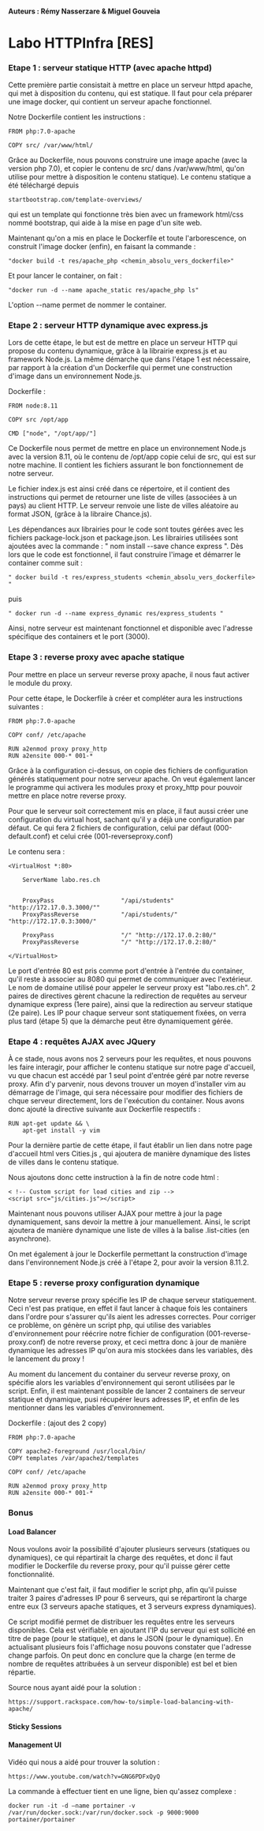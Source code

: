 #### Auteurs : Rémy Nasserzare & Miguel Gouveia

# Labo HTTPInfra [RES]


### Etape 1 : serveur statique HTTP (avec apache httpd)

Cette première partie consistait à mettre en place un serveur httpd apache, qui met à disposition du contenu, qui est statique.
Il faut pour cela préparer une image docker, qui contient un serveur apache fonctionnel.

Notre Dockerfile contient les instructions :

	FROM php:7.0-apache

	COPY src/ /var/www/html/

Grâce au Dockerfile, nous pouvons construire une image apache (avec la version php 7.0), et copier le contenu de src/ dans /var/www/html, qu'on utilise pour mettre à disposition le contenu statique).
Le contenu statique a été téléchargé depuis 

	startbootstrap.com/template-overviews/ 

qui est un template qui fonctionne très bien avec un framework html/css nommé bootstrap, qui aide à la mise en page d'un site web.

Maintenant qu'on a mis en place le Dockerfile et toute l'arborescence, on construit l'image docker (enfin), en faisant la commande :

	"docker build -t res/apache_php <chemin_absolu_vers_dockerfile>"

Et pour lancer le container, on fait :

	"docker run -d --name apache_static res/apache_php ls"

L'option --name permet de nommer le container.


### Etape 2 : serveur HTTP dynamique avec express.js

Lors de cette étape, le but est de mettre en place un serveur HTTP qui propose du contenu dynamique, grâce à la librairie express.js et au framework Node.js.
La même démarche que dans l'étape 1 est nécessaire, par rapport à la création d'un Dockerfile qui permet une construction d'image dans un environnement Node.js. 

Dockerfile :

	FROM node:8.11

	COPY src /opt/app

	CMD ["node", "/opt/app/"]


Ce Dockerfile nous permet de mettre en place un environnement Node.js avec la version 8.11, où le contenu de /opt/app copie celui de src, qui est sur notre machine. Il contient les fichiers assurant le bon fonctionnement de notre serveur.

Le fichier index.js est ainsi créé dans ce répertoire, et il contient des instructions qui permet de retourner une liste de villes (associées à un pays) au client HTTP.
Le serveur renvoie une liste de villes aléatoire au format JSON, (grâce à la libraire Chance.js).

Les dépendances aux librairies pour le code sont toutes gérées avec les fichiers package-lock.json et package.json.
Les librairies utilisées sont ajoutées avec la commande :
" nom install --save chance express ". Dès lors que le code est fonctionnel, il faut construire l'image et démarrer le container comme suit :

	" docker build -t res/express_students <chemin_absolu_vers_dockerfile> "
 puis 
 
	" docker run -d --name express_dynamic res/express_students "


Ainsi, notre serveur est maintenant fonctionnel et disponible avec l'adresse spécifique des containers et le port (3000).


### Etape 3 : reverse proxy avec apache statique

Pour mettre en place un serveur reverse proxy apache, il nous faut activer le module du proxy.

Pour cette étape, le Dockerfile à créer et compléter aura les instructions suivantes :

	FROM php:7.0-apache

	COPY conf/ /etc/apache

	RUN a2enmod proxy proxy_http
	RUN a2ensite 000-* 001-*

Grâce à la configuration ci-dessus, on copie des fichiers de configuration générés statiquement pour notre serveur apache.
On veut également lancer le programme qui activera les modules proxy et proxy_http pour pouvoir mettre en place notre reverse proxy.

Pour que le serveur soit correctement mis en place, il faut aussi créer une configuration du virtual host, sachant qu'il y a déjà une configuration par défaut. Ce qui fera 2 fichiers de configuration,
celui par défaut (000-default.conf) et celui crée (001-reverseproxy.conf)

Le contenu sera :

	<VirtualHost *:80>

		ServerName labo.res.ch
		
		
		ProxyPass					"/api/students" "http://172.17.0.3.3000/""
		ProxyPassReverse			"/api/students/" "http://172.17.0.3:3000/"
		
		ProxyPass					"/" "http://172.17.0.2:80/"
		ProxyPassReverse			"/" "http://172.17.0.2:80/"
	
	</VirtualHost>


Le port d'entrée 80 est pris comme port d'entrée à l'entrée du container, qu'il reste à associer au 8080 qui permet de communiquer avec l'extérieur. Le nom de domaine utilisé pour appeler le serveur proxy est "labo.res.ch".
2 paires de directives gèrent chacune la redirection de requêtes au serveur dynamique express (1ere paire), ainsi que la redirection au serveur statique (2e paire). Les IP pour chaque serveur sont statiquement fixées, on verra plus tard (étape 5) que la démarche peut être dynamiquement gérée.


### Etape 4 : requêtes AJAX avec JQuery

À ce stade, nous avons nos 2 serveurs pour les requêtes, et nous pouvons les faire interagir, pour afficher le contenu statique sur notre page d'accueil, vu que chacun est accédé par 1 seul point d'entrée géré par notre reverse proxy.
Afin d'y parvenir, nous devons trouver un moyen d'installer vim au démarrage de l'image, qui sera nécessaire pour modifier des fichiers de chque serveur directement, lors de l'exécution du container.
Nous avons donc ajouté la directive suivante aux Dockerfile respectifs : 


	RUN apt-get update && \
		apt-get install -y vim
	
	
Pour la dernière partie de cette étape, il faut établir un lien dans notre page d'accueil html vers Cities.js , qui ajoutera de manière dynamique des listes de villes dans le contenu statique.

Nous ajoutons donc cette instruction à la fin de notre code html :

	< !-- Custom script for load cities and zip -->
	<script src="js/cities.js"></script>

Maintenant nous pouvons utiliser AJAX pour mettre à jour la page dynamiquement, sans devoir la mettre à jour manuellement.
Ainsi, le script ajoutera de manière dynamique une liste de villes à la balise .list-cities (en asynchrone).

On met également à jour le Dockerfile permettant la construction d'image dans l'environnement Node.js créé à l'étape 2, pour avoir la version 8.11.2.




### Etape 5 : reverse proxy configuration dynamique

Notre serveur reverse proxy spécifie les IP de chaque serveur statiquement.
Ceci n'est pas pratique, en effet il faut lancer à chaque fois les containers dans l'ordre pour s'assurer qu'ils aient les adresses correctes.
Pour corriger ce problème, on génère un script php, qui utilise des variables d'environnement pour réécrire notre fichier de configuration (001-reverse-proxy.conf) de notre reverse proxy, et ceci mettra donc à jour de manière dynamique les adresses IP qu'on aura mis stockées dans les variables, dès le lancement du proxy !

Au moment du lancement du container du serveur reverse proxy, on spécifie alors les variables d'environnement qui seront utilisées par le script.
Enfin, il est maintenant possible de lancer 2 containers de serveur statique et dynamique, pusi récupérer leurs adresses IP, et enfin de les mentionner dans les variables d'environnement.

Dockerfile : (ajout des 2 copy)

	FROM php:7.0-apache
	
	COPY apache2-foreground /usr/local/bin/
	COPY templates /var/apache2/templates

	COPY conf/ /etc/apache

	RUN a2enmod proxy proxy_http
	RUN a2ensite 000-* 001-*


### Bonus

#### Load Balancer

Nous voulons avoir la possibilité d'ajouter plusieurs serveurs (statiques ou dynamiques), ce qui répartirait la charge des requêtes, et donc il faut modifier le Dockerfile du reverse proxy, pour qu'il puisse gérer cette fonctionnalité.

Maintenant que c'est fait, il faut modifier le script php, afin qu'il puisse traiter 3 paires d'adresses IP pour 6 serveurs, qui se répartiront la charge entre eux (3 serveurs apache statiques, et 3 serveurs express dynamiques).

Ce script modifié permet de distribuer les requêtes entre les serveurs disponibles.
Cela est vérifiable en ajoutant l'IP du serveur qui est sollicité en titre de page (pour le statique), et dans le JSON (pour le dynamique).
En actualisant plusieurs fois l'affichage nosu pouvons constater que l'adresse change parfois.
On peut donc en conclure que la charge (en terme de nombre de requêtes attribuées à un serveur disponible) est bel et bien répartie.

Source nous ayant aidé pour la solution :

	https://support.rackspace.com/how-to/simple-load-balancing-with-apache/
	






#### Sticky Sessions


#### Management UI

Vidéo qui nous a aidé pour trouver la solution :

	https://www.youtube.com/watch?v=GNG6PDFxQyQ
	
	
La commande à effectuer tient en une ligne, bien qu'assez complexe :

	docker run -it -d —name portainer -v /var/run/docker.sock:/var/run/docker.sock -p 9000:9000 portainer/portainer